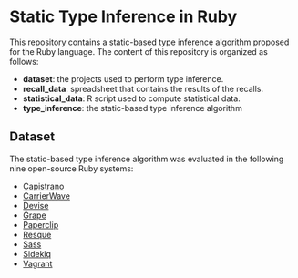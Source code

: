 # Static Type Inference in Ruby
This repository contains a static-based type inference algorithm proposed for the Ruby language. The
content of this repository is organized as follows:
- **dataset**: the projects used to perform type inference.
- **recall_data**: spreadsheet that contains the results of the recalls.
- **statistical_data**: R script used to compute statistical data.
- **type_inference**: the static-based type inference algorithm

## Dataset
The static-based type inference algorithm was evaluated in the following nine open-source Ruby systems:
- [Capistrano](https://github.com/sergiotp/Static-Type-Inference-in-Ruby/blob/master/dataset/capistrano-8a33c00f975905bfa25364a264d5f147ae1626bd.zip)
- [CarrierWave](https://github.com/sergiotp/Static-Type-Inference-in-Ruby/blob/master/dataset/carrierwave-6c5941fd06d10aa545364a1be8fd26e314fff36b.zip)
- [Devise](https://github.com/sergiotp/Static-Type-Inference-in-Ruby/blob/master/dataset/devise-4c3838bb759ec741558ecf86bd6cf01465043e4c.zip)
- [Grape](https://github.com/sergiotp/Static-Type-Inference-in-Ruby/blob/master/dataset/grape-9d3dcf7b1692fc65d02587478c56d2cd767cb435.zip)
- [Paperclip](https://github.com/sergiotp/Static-Type-Inference-in-Ruby/blob/master/dataset/paperclip-7c81e7813e75950d111885b44d33c08358e5e46c.zip)
- [Resque](https://github.com/sergiotp/Static-Type-Inference-in-Ruby/blob/master/dataset/resque-c295da9de0034b20ce79600e9f54fb279695f522.zip)
- [Sass](https://github.com/sergiotp/Static-Type-Inference-in-Ruby/blob/master/dataset/sass-64c5c111c04feaa91428e7d03eb6d4284e6a2d64.zip)
- [Sidekiq](https://github.com/sergiotp/Static-Type-Inference-in-Ruby/blob/master/dataset/sidekiq-749fe550296fc9407c374a209b1f8aa098a7becf.zip)
- [Vagrant](https://github.com/sergiotp/Static-Type-Inference-in-Ruby/blob/master/dataset/vagrant-04891886c4f79f6a60ad35725061a5234f277765.zip)




